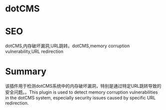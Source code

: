 # dotCMS
# SEO
dotCMS,内存破坏漏洞,URL跳转。dotCMS,memory corruption vulnerability,URL redirection
# Summary
该插件用于检测dotCMS系统中的内存破坏漏洞，特别是通过特定URL跳转导致的安全问题。。This plugin is used to detect memory corruption vulnerabilities in the dotCMS system, especially security issues caused by specific URL redirection.
